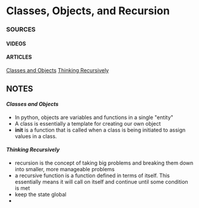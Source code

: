 # Classes, Objects, and Recursion

### SOURCES
#### VIDEOS
[]()
[]()
[]()

#### ARTICLES
[Classes and Objects](https://www.learnpython.org/en/Classes_and_Objects)
[Thinking Recursively](https://realpython.com/python-thinking-recursively/)
[]()

## NOTES

#### *Classes and Objects*
- In python, objects are variables and functions in a single "entity"
- A class is essentially a template for creating our own object
- __init__ is a function that is called when a class is being initiated to assign values in a class.

#### *Thinking Recursively*
- recursion is the concept of taking big problems and breaking them down into smaller, more manageable problems
- a recursive function is a function defined in terms of itself. This essentially means it will call on itself and continue until some condition is met
- keep the state global 
- 

